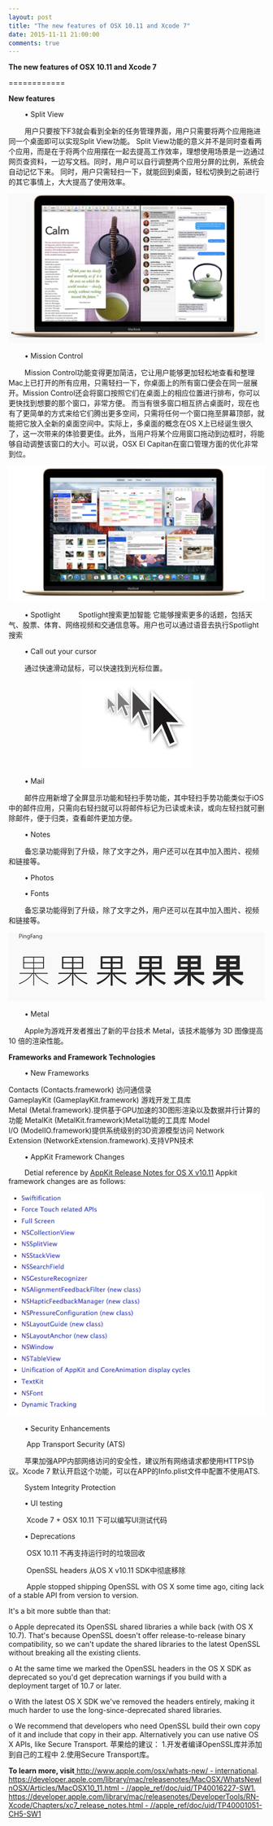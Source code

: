```yaml
---
layout: post
title: "The new features of OSX 10.11 and Xcode 7"
date: 2015-11-11 21:00:00
comments: true
--- 
```

**The new features of OSX 10.11 and Xcode 7**

============

**New features**


&#160;&#160;&#160;&#160;&#160;&#160;&#160;&#160;•	Split View


&#160;&#160;&#160;&#160;&#160;&#160;&#160;&#160;用户只要按下F3就会看到全新的任务管理界面，用户只需要将两个应用拖进同一个桌面即可以实现Split View功能。
Split View功能的意义并不是同时查看两个应用，而是在于将两个应用摆在一起去提高工作效率，理想使用场景是一边通过网页查资料，一边写文档。同时，用户可以自行调整两个应用分屏的比例，系统会自动记忆下来。
同时，用户只需轻扫一下，就能回到桌面，轻松切换到之前进行的其它事情上，大大提高了使用效率。


<div align="center">
<img src="https://raw.githubusercontent.com/FyhSky/FyhSky.github.io/master/_posts/The%20new%20features%20of%20OSX%2010.11%20and%20Xcode%207/Resources/image001.png"/>
</div>

&#160;&#160;&#160;&#160;&#160;&#160;&#160;&#160;•	Mission Control


&#160;&#160;&#160;&#160;&#160;&#160;&#160;&#160;Mission Control功能变得更加简洁，它让用户能够更加轻松地查看和整理Mac上已打开的所有应用，只需轻扫一下，你桌面上的所有窗口便会在同一层展开。Mission Control还会将窗口按照它们在桌面上的相应位置进行排布，你可以更快找到想要的那个窗口，非常方便。
而当有很多窗口相互挤占桌面时，现在也有了更简单的方式来给它们腾出更多空间，只需将任何一个窗口拖至屏幕顶部，就能把它放入全新的桌面空间中。实际上，多桌面的概念在OS X上已经诞生很久了，这一次带来的体验要更佳。此外，当用户将某个应用窗口拖动到边框时，将能够自动调整该窗口的大小。可以说，OSX El Capitan在窗口管理方面的优化非常到位。

<div align="center">
<img src="https://raw.githubusercontent.com/FyhSky/FyhSky.github.io/master/_posts/The%20new%20features%20of%20OSX%2010.11%20and%20Xcode%207/Resources/image002.png"/>
</div>

&#160;&#160;&#160;&#160;&#160;&#160;&#160;&#160;•	Spotlight
&#160;&#160;&#160;&#160;&#160;&#160;&#160;&#160;Spotlight搜索更加智能
它能够搜索更多的话题，包括天气、股票、体育、网络视频和交通信息等。用户也可以通过语音去执行Spotlight搜索


&#160;&#160;&#160;&#160;&#160;&#160;&#160;&#160;•	Call out your cursor

&#160;&#160;&#160;&#160;&#160;&#160;&#160;&#160;通过快速滑动鼠标，可以快速找到光标位置。
<div align="center">
<img src="https://raw.githubusercontent.com/FyhSky/FyhSky.github.io/master/_posts/The%20new%20features%20of%20OSX%2010.11%20and%20Xcode%207/Resources/image003.png"/>
</div>

&#160;&#160;&#160;&#160;&#160;&#160;&#160;&#160;•	Mail

&#160;&#160;&#160;&#160;&#160;&#160;&#160;&#160;邮件应用新增了全屏显示功能和轻扫手势功能，其中轻扫手势功能类似于iOS中的邮件应用，只需向右轻扫就可以将邮件标记为已读或未读，或向左轻扫就可删除邮件，便于归类，查看邮件更加方便。

&#160;&#160;&#160;&#160;&#160;&#160;&#160;&#160;•	Notes


&#160;&#160;&#160;&#160;&#160;&#160;&#160;&#160;备忘录功能得到了升级，除了文字之外，用户还可以在其中加入图片、视频和链接等。


&#160;&#160;&#160;&#160;&#160;&#160;&#160;&#160;•	Photos


&#160;&#160;&#160;&#160;&#160;&#160;&#160;&#160;•	Fonts


&#160;&#160;&#160;&#160;&#160;&#160;&#160;&#160;备忘录功能得到了升级，除了文字之外，用户还可以在其中加入图片、视频和链接等。



<div align="center">
<img src="https://raw.githubusercontent.com/FyhSky/FyhSky.github.io/master/_posts/The%20new%20features%20of%20OSX%2010.11%20and%20Xcode%207/Resources/image004.png"/>
</div>


&#160;&#160;&#160;&#160;&#160;&#160;&#160;&#160;•	Metal


&#160;&#160;&#160;&#160;&#160;&#160;&#160;&#160;Apple为游戏开发者推出了新的平台技术 Metal，该技术能够为 3D 图像提高 10 倍的渲染性能。


**Frameworks and Framework Technologies**

&#160;&#160;&#160;&#160;&#160;&#160;&#160;&#160;•	New Frameworks


Contacts (Contacts.framework) 访问通信录
GameplayKit (GameplayKit.framework) 游戏开发工具库
Metal (Metal.framework).提供基于GPU加速的3D图形渲染以及数据并行计算的功能
MetalKit (MetalKit.framework)Metal功能的工具库
Model I/O (ModelIO.framework)提供系统级别的3D资源模型访问
Network Extension (NetworkExtension.framework).支持VPN技术


&#160;&#160;&#160;&#160;&#160;&#160;&#160;&#160;•	AppKit Framework Changes


&#160;&#160;&#160;&#160;&#160;&#160;&#160;&#160;Detial reference by [AppKit Release Notes for OS X v10.11](https://developer.apple.com/library/mac/releasenotes/AppKit/RN-AppKit/index.html#//apple_ref/doc/uid/TP30000741)
Appkit framework changes are as follows:


<div align="center">
<img src="https://raw.githubusercontent.com/FyhSky/FyhSky.github.io/master/_posts/The%20new%20features%20of%20OSX%2010.11%20and%20Xcode%207/Resources/image005.png"/>
</div>




&#160;&#160;&#160;&#160;&#160;&#160;&#160;&#160;•	Security Enhancements


&#160;&#160;&#160;&#160;&#160;&#160;&#160;&#160;	App Transport Security (ATS)


&#160;&#160;&#160;&#160;&#160;&#160;&#160;&#160;苹果加强APP内部网络访问的安全性，建议所有网络请求都使用HTTPS协议。Xcode 7 默认开启这个功能，可以在APP的Info.plist文件中配置不使用ATS.

&#160;&#160;&#160;&#160;&#160;&#160;&#160;&#160;System Integrity Protection



&#160;&#160;&#160;&#160;&#160;&#160;&#160;&#160;•	UI testing 


&#160;&#160;&#160;&#160;&#160;&#160;&#160;&#160;	Xcode 7 + OSX 10.11 下可以编写UI测试代码



&#160;&#160;&#160;&#160;&#160;&#160;&#160;&#160;•	Deprecations


&#160;&#160;&#160;&#160;&#160;&#160;&#160;&#160;		OSX 10.11 不再支持运行时的垃圾回收 


&#160;&#160;&#160;&#160;&#160;&#160;&#160;&#160;	OpenSSL headers 从OS X v10.11 SDK中彻底移除



&#160;&#160;&#160;&#160;&#160;&#160;&#160;&#160;		Apple stopped shipping OpenSSL with OS X some time ago, citing lack of a stable API from version to version.

It's a bit more subtle than that:

o Apple deprecated its OpenSSL shared libraries a while back (with OS X 10.7).  That's because OpenSSL doesn't offer release-to-release binary compatibility, so we can't update the shared libraries to the latest OpenSSL without breaking all the existing clients.

o At the same time we marked the OpenSSL headers in the OS X SDK as deprecated so you'd get deprecation warnings if you build with a deployment target of 10.7 or later.

o With the latest OS X SDK we've removed the headers entirely, making it much harder to use the long-since-deprecated shared libraries.

o We recommend that developers who need OpenSSL build their own copy of it and include that copy in their app.  Alternatively you can use native OS X APIs, like Secure Transport.
苹果给的建议：
1.开发者编译OpenSSL库并添加到自己的工程中
2.使用Secure Transport库。



**To learn more, visit**[ http://www.apple.com/osx/whats-new/ - international](http://www.apple.com/osx/whats-new/#international). [https://developer.apple.com/library/mac/releasenotes/MacOSX/WhatsNewInOSX/Articles/MacOSX10_11.html - //apple_ref/doc/uid/TP40016227-SW1.](https://developer.apple.com/library/mac/releasenotes/MacOSX/WhatsNewInOSX/Articles/MacOSX10_11.html#//apple_ref/doc/uid/TP40016227-SW1)
[https://developer.apple.com/library/mac/releasenotes/DeveloperTools/RN-Xcode/Chapters/xc7_release_notes.html - //apple_ref/doc/uid/TP40001051-CH5-SW1](https://developer.apple.com/library/mac/releasenotes/DeveloperTools/RN-Xcode/Chapters/xc7_release_notes.html#//apple_ref/doc/uid/TP40001051-CH5-SW1)


